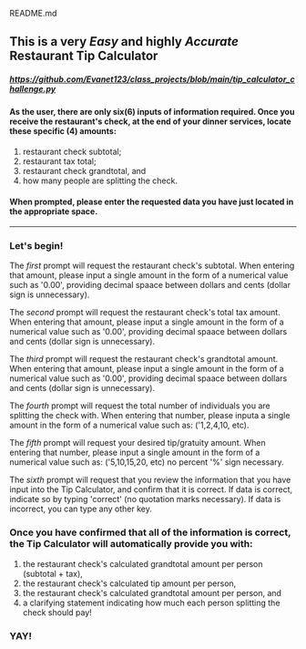 README.md
## This is a very _Easy_ and highly _Accurate_ **Restaurant** **Tip** **Calculator**
##### https://github.com/Evanet123/class_projects/blob/main/tip_calculator_challenge.py


#### As the user, there are only six(6) inputs of information required. Once you receive the restaurant's check, at the end of your dinner services, locate these specific (4) amounts: 
 
  1. restaurant check subtotal; 
  2. restaurant tax total; 
  3. restaurant check grandtotal, and 
  4. how many people are splitting the check. 

#### When prompted, please enter the requested data you have just located in the appropriate space. 
------------------------------------------------------------
### **Let's begin!**

The _first_ prompt will request the restaurant check's subtotal. When entering that amount, please input a single amount in the form of a numerical value such as '0.00', providing decimal spaace between dollars and cents (dollar sign is unnecessary). 

The _second_ prompt will request the restaurant check's total tax amount. When entering that amount, please input a single amount in the form of a numerical value such as '0.00', providing decimal spaace between dollars and cents (dollar sign is unnecessary).

The _third_ prompt will request the restaurant check's grandtotal amount. When entering that amount, please input a single amount in the form of a numerical value such as '0.00', providing decimal spaace between dollars and cents (dollar sign is unnecessary).

The _fourth_ prompt will request the total number of individuals you are splitting the check with. When entering that number, please inputa a single amount in the form of a numerical value such as: ('1,2,4,10, etc). 

The _fifth_ prompt will request your desired tip/gratuity amount. When entering that number, please input a single amount in the form of a numerical value such as: ('5,10,15,20, etc) no percent '%' sign necessary. 

The _sixth_ prompt will request that you review the information that you have input into the Tip Calculator, and confirm that it is correct. If data is correct, indicate so by typing 'correct' (no quotation marks necessary). If data is incorrect, you can type any other key. 

### Once you have confirmed that all of the information is correct, the **Tip Calculator** will automatically provide you with: 
  1. the restaurant check's calculated grandtotal amount per person (subtotal + tax), 
  2. the restaurant check's calculated tip amount per person,  
  3. the restaurant check's calculated grandtotal amount per person, and 
  4. a clarifying statement indicating how much each person splitting the check should pay!

  ### **YAY!**

